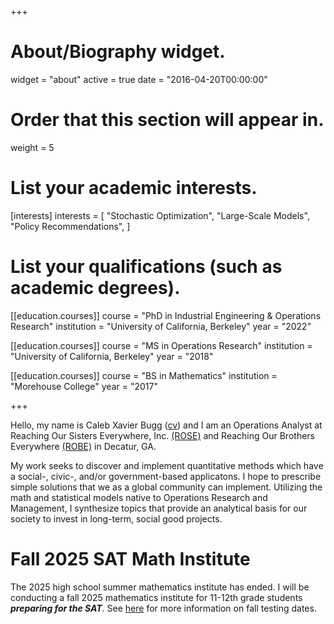 +++
# About/Biography widget.
widget = "about"
active = true
date = "2016-04-20T00:00:00"

# Order that this section will appear in.
weight = 5

# List your academic interests.
[interests]
  interests = [
    "Stochastic Optimization",
    "Large-Scale Models",
    "Policy Recommendations",
  ]

# List your qualifications (such as academic degrees).
[[education.courses]]
  course = "PhD in Industrial Engineering & Operations Research"
  institution = "University of California, Berkeley"
  year = "2022"

[[education.courses]]
  course = "MS in Operations Research"
  institution = "University of California, Berkeley"
  year = "2018"


[[education.courses]]
  course = "BS in Mathematics"
  institution = "Morehouse College"
  year = "2017"

+++

Hello, my name is Caleb Xavier Bugg ([cv](files/cv.pdf)) and I am an Operations Analyst at Reaching Our Sisters Everywhere, Inc. [(ROSE)](https://www.breastfeedingrose.org) and Reaching Our Brothers Everywhere [(ROBE)](https://www.robeforfamily.org) in Decatur, GA. 

My work seeks to discover and implement quantitative methods which have a social-, civic-, and/or government-based applicatons. I hope to prescribe simple solutions that we as a global community can implement. Utilizing the math and statistical models native to Operations Research and Management, I synthesize topics that provide an analytical basis for our society to invest in long-term, social good projects. 

# Fall 2025 SAT Math Institute

The 2025 high school summer mathematics institute has ended. I will be conducting a fall 2025 mathematics institute for 11-12th grade students ***preparing for the SAT***. See [here](files/[smi.pdf](https://satsuite.collegeboard.org/sat/registration?ef_id=Cj0KCQjwqebEBhD9ARIsAFZMbfwyrvpOyvEiiVI2QrwZkDY33kmVGb7NiRQIqI0tgDbFp1nzTsPxpcMaAse9EALw_wcB:G:s&s_kwcid=AL!4330!3!691012900312!b!!g!!sat%20test!20924380957!167502956788&gad_source=1&gad_campaignid=20924380957&gbraid=0AAAAAD-Skkz4y8tPNYxqVs0sbJko12gPo&gclid=Cj0KCQjwqebEBhD9ARIsAFZMbfwyrvpOyvEiiVI2QrwZkDY33kmVGb7NiRQIqI0tgDbFp1nzTsPxpcMaAse9EALw_wcB)) for more information on fall testing dates.
